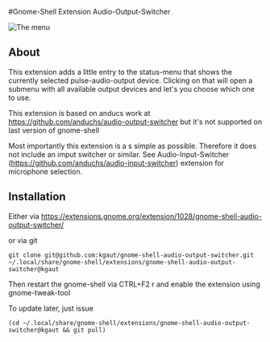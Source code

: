 #Gnome-Shell Extension Audio-Output-Switcher

![The menu](https://extensions.gnome.org/static/extension-data/screenshots/screenshot_1028.png)

## About

This extension adds a little entry to the status-menu that shows the currently
selected pulse-audio-output device. Clicking on that will open a submenu with
all available output devices and let's you choose which one to use.

This extension is based on anducs work at https://github.com/anduchs/audio-output-switcher but it's not supported on last version of gnome-shell

Most importantly this extension is a s simple as possible. Therefore it does not
include an imput switcher or similar.
See Audio-Input-Switcher (https://github.com/anduchs/audio-input-switcher)
extension for microphone selection.

## Installation


Either via
https://extensions.gnome.org/extension/1028/gnome-shell-audio-output-switcher/

or via git

`git clone git@github.com:kgaut/gnome-shell-audio-output-switcher.git ~/.local/share/gnome-shell/extensions/gnome-shell-audio-output-switcher@kgaut`

Then restart the gnome-shell via CTRL+F2 r and enable the extension using gnome-tweak-tool

To update later, just issue

`(cd ~/.local/share/gnome-shell/extensions/gnome-shell-audio-output-switcher@kgaut && git pull)`
